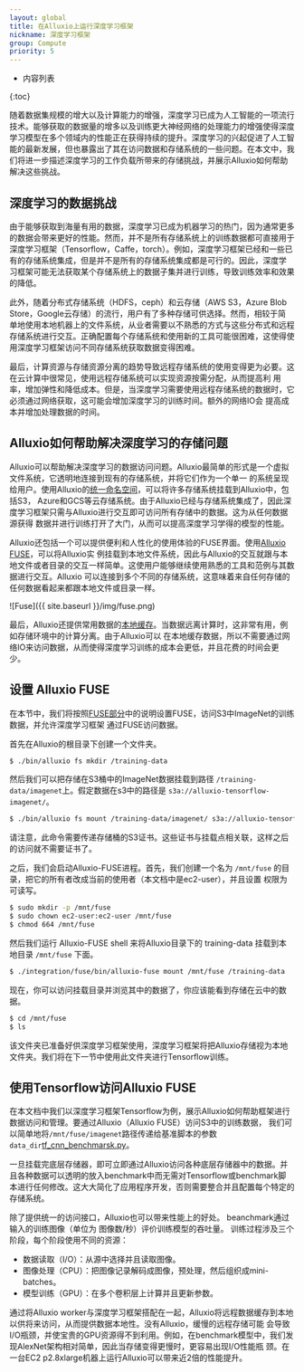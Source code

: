 ```yaml
---
layout: global
title: 在Alluxio上运行深度学习框架
nickname: 深度学习框架
group: Compute
priority: 5
---
```


* 内容列表

{:toc}

随着数据集规模的增大以及计算能力的增强，深度学习已成为人工智能的一项流行技术。能够获取的数据量的增多以及训练更大神经网络的处理能力的增强使得深度
学习模型在多个领域内的性能正在获得持续的提升。深度学习的兴起促进了人工智能的最新发展，但也暴露出了其在访问数据和存储系统的一些问题。在本文中，我
们将进一步描述深度学习的工作负载所带来的存储挑战，并展示Alluxio如何帮助解决这些挑战。

## 深度学习的数据挑战

由于能够获取到海量有用的数据，深度学习已成为机器学习的热门，因为通常更多的数据会带来更好的性能。然而，并不是所有存储系统上的训练数据都可直接用于
深度学习框架（Tensorflow，Caffe，torch）。例如，深度学习框架已经和一些已有的存储系统集成，但是并不是所有的存储系统集成都是可行的。因此，深度学
习框架可能无法获取某个存储系统上的数据子集并进行训练，导致训练效率和效果的降低。

此外，随着分布式存储系统（HDFS，ceph）和云存储（AWS S3，Azure Blob Store，Google云存储）的流行，用户有了多种存储可供选择。然而，相较于简
单地使用本地机器上的文件系统，从业者需要以不熟悉的方式与这些分布式和远程存储系统进行交互。正确配置每个存储系统和使用新的工具可能很困难，这使得使
用深度学习框架访问不同存储系统获取数据变得困难。

最后，计算资源与存储资源分离的趋势导致远程存储系统的使用变得更为必要。这在云计算中很常见，使用远程存储系统可以实现资源按需分配，从而提高利
用率，增加弹性和降低成本。但是，当深度学习需要使用远程存储系统的数据时，它必须通过网络获取，这可能会增加深度学习的训练时间。额外的网络IO会
提高成本并增加处理数据的时间。

## Alluxio如何帮助解决深度学习的存储问题

Alluxio可以帮助解决深度学习的数据访问问题。Alluxio最简单的形式是一个虚拟文件系统，它透明地连接到现有的存储系统，并将它们作为一个单一
的系统呈现给用户。使用Alluxio的[统一命名空间](Unified-and-Transparent-Namespace.html)，可以将许多存储系统挂载到Alluxio中，包括S3，
Azure和GCS等云存储系统。由于Alluxio已经与存储系统集成了，因此深度学习框架只需与Alluxio进行交互即可访问所有存储中的数据。这为从任何数据源获得
数据并进行训练打开了大门，从而可以提高深度学习学得的模型的性能。

Alluxio还包括一个可以提供便利和人性化的使用体验的FUSE界面。使用[Alluxio FUSE](Mounting-Alluxio-FS-with-FUSE.html)，可以将Alluxio实
例挂载到本地文件系统，因此与Alluxio的交互就跟与本地文件或者目录的交互一样简单。这使用户能够继续使用熟悉的工具和范例与其数据进行交互。Alluxio
可以连接到多个不同的存储系统，这意味着来自任何存储的任何数据看起来都跟本地文件或目录一样。

![Fuse]({{ site.baseurl }}/img/fuse.png)

最后，Alluxio还提供常用数据的[本地缓存](Alluxio-Storage.html)。当数据远离计算时，这非常有用，例如存储环境中的计算分离。由于Alluxio可以
在本地缓存数据，所以不需要通过网络IO来访问数据，从而使得深度学习训练的成本会更低，并且花费的时间会更少。

## 设置 Alluxio FUSE

在本节中，我们将按照[FUSE部分](Mounting-Alluxio-FS-with-FUSE.html)中的说明设置FUSE，访问S3中ImageNet的训练数据，并允许深度学习框架
通过FUSE访问数据。

首先在Alluxio的根目录下创建一个文件夹。

```bash
$ ./bin/alluxio fs mkdir /training-data
```

然后我们可以把存储在S3桶中的ImageNet数据挂载到路径 `/training-data/imagenet`上。假定数据在s3中的路径是 `s3a://alluxio-tensorflow-imagenet/`。

```bash
$ ./bin/alluxio fs mount /training-data/imagenet/ s3a://alluxio-tensorflow-imagenet/ --option aws.accessKeyID=<ACCESS_KEY_ID> --option aws.secretKey=<SECRET_KEY>
```

请注意，此命令需要传递存储桶的S3证书。这些证书与挂载点相关联，这样之后的访问就不需要证书了。

之后，我们会启动Alluxio-FUSE进程。首先，我们创建一个名为 `/mnt/fuse` 的目录，把它的所有者改成当前的使用者（本文档中是ec2-user），并且设置
权限为可读写。

```bash
$ sudo mkdir -p /mnt/fuse
$ sudo chown ec2-user:ec2-user /mnt/fuse
$ chmod 664 /mnt/fuse
```

然后我们运行 Alluxio-FUSE shell 来将Alluxio目录下的 training-data 挂载到本地目录 `/mnt/fuse` 下面。

```bash
$ ./integration/fuse/bin/alluxio-fuse mount /mnt/fuse /training-data
```

现在，你可以访问挂载目录并浏览其中的数据了，你应该能看到存储在云中的数据。

```bash
$ cd /mnt/fuse
$ ls
```

该文件夹已准备好供深度学习框架使用，深度学习框架将把Alluxio存储视为本地文件夹。我们将在下一节中使用此文件夹进行Tensorflow训练。

## 使用Tensorflow访问Alluxio FUSE

在本文档中我们以深度学习框架Tensorflow为例，展示Alluxio如何帮助框架进行数据访问和管理。要通过Alluxio（Alluxio FUSE）访问S3中的训练数据，
我们可以简单地将`/mnt/fuse/imagenet`路径传递给基准脚本的参数`data_dir`[tf_cnn_benchmarsk.py](https://github.com/tensorflow/benchmarks/blob/master/scripts/tf_cnn_benchmarks/tf_cnn_benchmarks.py)。

一旦挂载完底层存储器，即可立即通过Alluxio访问各种底层存储器中的数据。并且各种数据可以透明的放入benchmark中而无需对Tensorflow或benchmark脚
本进行任何修改。这大大简化了应用程序开发，否则需要整合并且配置每个特定的存储系统。

除了提供统一的访问接口，Alluxio也可以带来性能上的好处。
beanchmark通过输入的训练图像（单位为 图像数/秒）评价训练模型的吞吐量。
训练过程涉及三个阶段，每个阶段使用不同的资源： 
- 数据读取（I/O）：从源中选择并且读取图像。
- 图像处理（CPU）：把图像记录解码成图像，预处理，然后组织成mini-batches。
- 模型训练（GPU）：在多个卷积层上计算并且更新参数。

通过将Alluxio worker与深度学习框架搭配在一起，Alluxio将远程数据缓存到本地以供将来访问，从而提供数据本地性。没有Alluxio，缓慢的远程存储可能
会导致I/O瓶颈，并使宝贵的GPU资源得不到利用。例如，在benchmark模型中，我们发现AlexNet架构相对简单，因此当存储变得更慢时，更容易出现I/O性能瓶
颈。在一台EC2 p2.8xlarge机器上运行Alluxio可以带来近2倍的性能提升。

